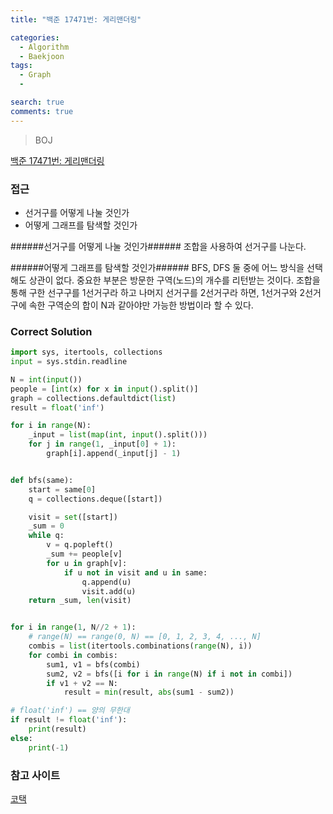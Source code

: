 ```yaml
---
title: "백준 17471번: 게리맨더링"

categories:
  - Algorithm
  - Baekjoon
tags:
  - Graph
  -

search: true
comments: true
---
```


> BOJ

[백준 17471번: 게리맨더링](https://www.acmicpc.net/problem/17471)

### 접근

- 선거구를 어떻게 나눌 것인가
- 어떻게 그래프를 탐색할 것인가

######선거구를 어떻게 나눌 것인가######
조합을 사용하여 선거구를 나눈다.

######어떻게 그래프를 탐색할 것인가######
BFS, DFS 둘 중에 어느 방식을 선택해도 상관이 없다.
중요한 부분은 방문한 구역(노드)의 개수를 리턴받는 것이다.
조합을 통해 구한 선구구를 1선거구라 하고 나머지 선거구를 2선거구라 하면, 1선거구와 2선거구에 속한 구역순의 합이 N과 같아야만 가능한 방법이라 할 수 있다.

### Correct Solution

```python
import sys, itertools, collections
input = sys.stdin.readline

N = int(input())
people = [int(x) for x in input().split()]
graph = collections.defaultdict(list)
result = float('inf')

for i in range(N):
    _input = list(map(int, input().split()))
    for j in range(1, _input[0] + 1):
        graph[i].append(_input[j] - 1)


def bfs(same):
    start = same[0]
    q = collections.deque([start])

    visit = set([start])
    _sum = 0
    while q:
        v = q.popleft()
        _sum += people[v]
        for u in graph[v]:
            if u not in visit and u in same:
                q.append(u)
                visit.add(u)
    return _sum, len(visit)


for i in range(1, N//2 + 1):
    # range(N) == range(0, N) == [0, 1, 2, 3, 4, ..., N]
    combis = list(itertools.combinations(range(N), i))
    for combi in combis:
        sum1, v1 = bfs(combi)
        sum2, v2 = bfs([i for i in range(N) if i not in combi])
        if v1 + v2 == N:
            result = min(result, abs(sum1 - sum2))

# float('inf') == 양의 무한대
if result != float('inf'):
    print(result)
else:
    print(-1)
```

### 참고 사이트

[코택](https://cotak.tistory.com/66)
